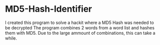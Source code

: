 # MD5-Hash-Identifier

I created this program to solve a hackit where a MD5 Hash was needed to be decrypted
The program combines 2 words from a word list and hashes them with MD5.
Due to the large ammount of combinations, this can take a while.
